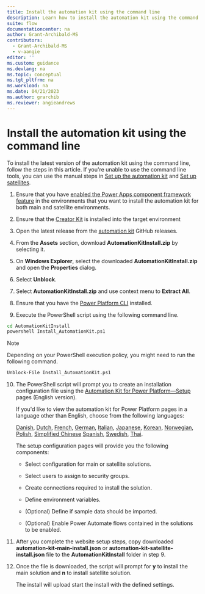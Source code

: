 ```yaml
---
title: Install the automation kit using the command line
description: Learn how to install the automation kit using the command line.
suite: flow
documentationcenter: na
author: Grant-Archibald-MS
contributors:
  - Grant-Archibald-MS
  - v-aangie
editor: ''
ms.custom: guidance
ms.devlang: na
ms.topic: conceptual
ms.tgt_pltfrm: na
ms.workload: na
ms.date: 04/21/2023
ms.author: grarchib
ms.reviewer: angieandrews
---
```


# Install the automation kit using the command line

To install the latest version of the automation kit using the command line, follow the steps in this article. If you're unable to use the command line tools, you can use the manual steps  in [Set up the automation kit](./main.md) and [Set up satellites](./satellite.md).

1. Ensure that you have [enabled the Power Apps component framework feature](/power-apps/developer/component-framework/component-framework-for-canvas-apps#enable-the-power-apps-component-framework-feature) in the environments that you want to install the automation kit for both main and satellite environments.

1. Ensure that the [Creator Kit](https://appsource.microsoft.com/product/dynamics-365/microsoftpowercatarch.creatorkit1?tab=Reviews) is installed into the target environment

1. Open the latest release from the [automation kit](https://github.com/microsoft/powercat-automation-kit/releases) GitHub releases.

1. From the **Assets** section, download **AutomationKitInstall.zip** by selecting it.

1. On **Windows Explorer**, select the downloaded **AutomationKitInstall.zip** and open the **Properties** dialog.

1. Select **Unblock**.

1. Select **AutomationKitInstall.zip** and use context menu to **Extract All**.

1. Ensure that you have the [Power Platform CLI](/power-platform/developer/cli/introduction) installed.

1. Execute the PowerShell script using the following command line.

```cmd
cd AutomationKitInstall
powershell Install_AutomationKit.ps1
```

>[!NOTE]
>
>Depending on your PowerShell execution policy, you might need to run the following command.

```cmd
Unblock-File Install_AutomationKit.ps1
```

10. The PowerShell script will prompt you to create an installation configuration file using the [Automation Kit for Power Platform&mdash;Setup](https://microsoft.github.io/powercat-automation-kit/get-started/setup) pages (English version).
 
    If you'd like to view the automation kit for Power Platform pages in a language other than English, choose from the following languages:

    [Danish](https://microsoft.github.io/powercat-automation-kit/da/get-started/setup/), [Dutch](https://microsoft.github.io/powercat-automation-kit/nl/get-started/setup/), [French](https://microsoft.github.io/powercat-automation-kit/es/get-started/setup/), [German](https://microsoft.github.io/powercat-automation-kit/da/get-started/setup/), [Italian](https://microsoft.github.io/powercat-automation-kit/it/get-started/setup/), [Japanese](https://microsoft.github.io/powercat-automation-kit/it/get-started/setup/), [Korean](https://microsoft.github.io/powercat-automation-kit/ko/get-started/setup/), [Norwegian](https://microsoft.github.io/powercat-automation-kit/nb/get-started/setup/), [Polish](https://microsoft.github.io/powercat-automation-kit/pl/get-started/setup/), [Simplified Chinese](https://microsoft.github.io/powercat-automation-kit/th/get-started/setup/) [Spanish](https://microsoft.github.io/powercat-automation-kit/es/get-started/setup/), [Swedish](https://microsoft.github.io/powercat-automation-kit/sv/get-started/setup/), [Thai](https://microsoft.github.io/powercat-automation-kit/th/get-started/setup/).

    The setup configuration pages will provide you the following components:

    - Select configuration for main or satellite solutions.
  
    - Select users to assign to security groups.
  
    - Create connections required to install the solution.
  
    - Define environment variables.
  
    - (Optional) Define if sample data should be imported.

    - (Optional) Enable Power Automate flows contained in the solutions to be enabled.

1. After you complete the website setup steps, copy downloaded **automation-kit-main-install.json** or **automation-kit-satellite-install.json** file to the **AutomationKitInstall** folder in step 9.

1. Once the file is downloaded, the script will prompt for **y** to install the main solution and **n** to install satellite solution.

    The install will upload start the install with the defined settings.
